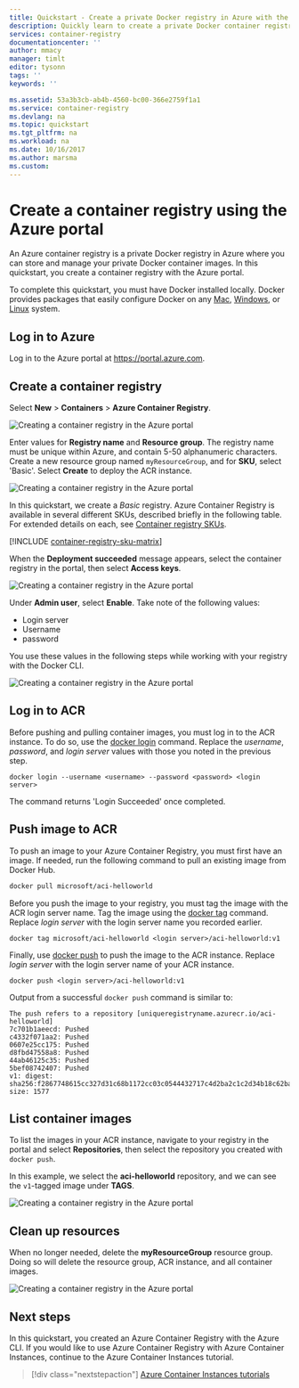 ```yaml
---
title: Quickstart - Create a private Docker registry in Azure with the Azure portal
description: Quickly learn to create a private Docker container registry with the Azure portal.
services: container-registry
documentationcenter: ''
author: mmacy
manager: timlt
editor: tysonn
tags: ''
keywords: ''

ms.assetid: 53a3b3cb-ab4b-4560-bc00-366e2759f1a1
ms.service: container-registry
ms.devlang: na
ms.topic: quickstart
ms.tgt_pltfrm: na
ms.workload: na
ms.date: 10/16/2017
ms.author: marsma
ms.custom:
---
```


# Create a container registry using the Azure portal

An Azure container registry is a private Docker registry in Azure where you can store and manage your private Docker container images. In this quickstart, you create a container registry with the Azure portal.

To complete this quickstart, you must have Docker installed locally. Docker provides packages that easily configure Docker on any [Mac](https://docs.docker.com/docker-for-mac/), [Windows](https://docs.docker.com/docker-for-windows/), or [Linux](https://docs.docker.com/engine/installation/#supported-platforms) system.

## Log in to Azure

Log in to the Azure portal at https://portal.azure.com.

## Create a container registry

Select **New** > **Containers** > **Azure Container Registry**.

![Creating a container registry in the Azure portal][qs-portal-01]

Enter values for **Registry name** and **Resource group**. The registry name must be unique within Azure, and contain 5-50 alphanumeric characters. Create a new resource group named `myResourceGroup`, and for **SKU**, select 'Basic'. Select **Create** to deploy the ACR instance.

![Creating a container registry in the Azure portal][qs-portal-03]

In this quickstart, we create a *Basic* registry. Azure Container Registry is available in several different SKUs, described briefly in the following table. For extended details on each, see [Container registry SKUs](container-registry-skus.md).

[!INCLUDE [container-registry-sku-matrix](../../includes/container-registry-sku-matrix.md)]

When the **Deployment succeeded** message appears, select the container registry in the portal, then select **Access keys**.

![Creating a container registry in the Azure portal][qs-portal-05]

Under **Admin user**, select **Enable**. Take note of the following values:

* Login server
* Username
* password

You use these values in the following steps while working with your registry with the Docker CLI.

![Creating a container registry in the Azure portal][qs-portal-06]

## Log in to ACR

Before pushing and pulling container images, you must log in to the ACR instance. To do so, use the [docker login](https://docs.docker.com/engine/reference/commandline/login/) command. Replace the *username*, *password*, and *login server* values with those you noted in the previous step.

```
docker login --username <username> --password <password> <login server>
```

The command returns 'Login Succeeded' once completed.

## Push image to ACR

To push an image to your Azure Container Registry, you must first have an image. If needed, run the following command to pull an existing image from Docker Hub.

```bash
docker pull microsoft/aci-helloworld
```

Before you push the image to your registry, you must tag the image with the ACR login server name. Tag the image using the [docker tag](https://docs.docker.com/engine/reference/commandline/tag/) command. Replace *login server* with the login server name you recorded earlier.

```
docker tag microsoft/aci-helloworld <login server>/aci-helloworld:v1
```

Finally, use [docker push](https://docs.docker.com/engine/reference/commandline/push/) to push the image to the ACR instance. Replace *login server* with the login server name of your ACR instance.

```
docker push <login server>/aci-helloworld:v1
```

Output from a successful `docker push` command is similar to:

```
The push refers to a repository [uniqueregistryname.azurecr.io/aci-helloworld]
7c701b1aeecd: Pushed
c4332f071aa2: Pushed
0607e25cc175: Pushed
d8fbd47558a8: Pushed
44ab46125c35: Pushed
5bef08742407: Pushed
v1: digest: sha256:f2867748615cc327d31c68b1172cc03c0544432717c4d2ba2c1c2d34b18c62ba size: 1577
```

## List container images

To list the images in your ACR instance, navigate to your registry in the portal and select **Repositories**, then select the repository you created with `docker push`.

In this example, we select the **aci-helloworld** repository, and we can see the `v1`-tagged image under **TAGS**.

![Creating a container registry in the Azure portal][qs-portal-09]

## Clean up resources

When no longer needed, delete the **myResourceGroup** resource group. Doing so will delete the resource group, ACR instance, and all container images.

![Creating a container registry in the Azure portal][qs-portal-08]

## Next steps

In this quickstart, you created an Azure Container Registry with the Azure CLI. If you would like to use Azure Container Registry with Azure Container Instances, continue to the Azure Container Instances tutorial.

> [!div class="nextstepaction"]
> [Azure Container Instances tutorials](../container-instances/container-instances-tutorial-prepare-app.md)

<!-- IMAGES -->
[qs-portal-01]: ./media/container-registry-get-started-portal/qs-portal-01.png
[qs-portal-02]: ./media/container-registry-get-started-portal/qs-portal-02.png
[qs-portal-03]: ./media/container-registry-get-started-portal/qs-portal-03.png
[qs-portal-04]: ./media/container-registry-get-started-portal/qs-portal-04.png
[qs-portal-05]: ./media/container-registry-get-started-portal/qs-portal-05.png
[qs-portal-06]: ./media/container-registry-get-started-portal/qs-portal-06.png
[qs-portal-07]: ./media/container-registry-get-started-portal/qs-portal-07.png
[qs-portal-08]: ./media/container-registry-get-started-portal/qs-portal-08.png
[qs-portal-09]: ./media/container-registry-get-started-portal/qs-portal-09.png